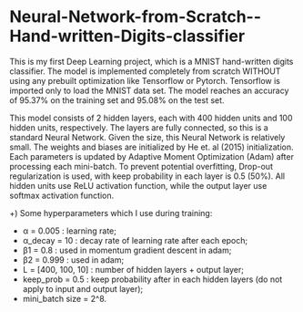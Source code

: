 # Neural-Network-from-Scratch--Hand-written-Digits-classifier
This is my first Deep Learning project, which is a MNIST hand-written digits classifier. The model is implemented completely from scratch WITHOUT using any prebuilt optimization like Tensorflow or Pytorch. Tensorflow is imported only to load the MNIST data set. The model reaches an accuracy of 95.37% on the training set and 95.08% on the test set.

This model consists of 2 hidden layers, each with 400 hidden units and 100 hidden units, respectively. The layers are fully connected, so this is a standard Neural Network. Given the size, this Neural Network is relatively small. The weights and biases are initialized by He et. al (2015) initialization. Each parameters is updated by Adaptive Moment Optimization (Adam) after processing each mini-batch. To prevent potential overfitting, Drop-out regularization is used, with keep probability in each layer is 0.5 (50%). All hidden units use ReLU activation function, while the output layer use softmax activation function.

+) Some hyperparameters which I use during training:

+ α = 0.005          : learning rate;
+ α_decay = 10       : decay rate of learning rate after each epoch;
+ β1 = 0.8           : used in momentum gradient descent in adam;
+ β2 = 0.999         : used in adam;
+ L = [400, 100, 10] : number of hidden layers + output layer;
+ keep_prob = 0.5    : keep probability after in each hidden layers (do not apply to input and output layer);
+ mini_batch size = 2^8.
